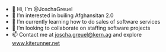 - 👋 Hi, I’m @JoschaGreuel
- 👀 I’m interested in builing Afghansitan 2.0
- 🌱 I’m currently learning how to do sales of software services
- 💞️ I’m looking to collaborate on staffing software projects
- 📫 Contact me at joscha.greuel@kern.ag and explore www.kiterunner.net

<!---
JoschaGreuel/JoschaGreuel is a ✨ special ✨ repository because its `README.md` (this file) appears on your GitHub profile.
You can click the Preview link to take a look at your changes.
--->

